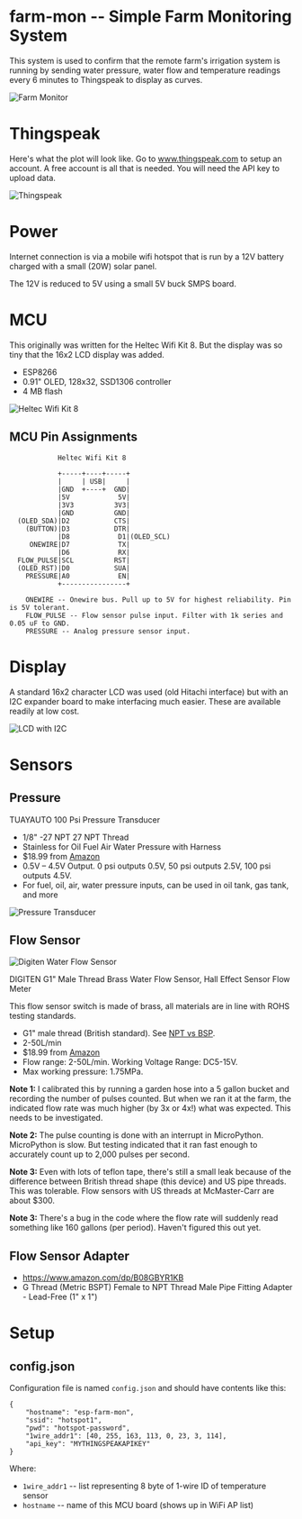 # farm-mon -- Simple Farm Monitoring System

This system is used to confirm that the remote farm's irrigation system is running 
by sending water pressure, water flow and temperature readings every 6 minutes to
Thingspeak to display as curves.

![Farm Monitor](docs/farm-mon.jpg "Farm Monitor")

# Thingspeak

Here's what the plot will look like. Go to www.thingspeak.com to setup an account.
A free account is all that is needed. You will need the API key to upload data.

![Thingspeak](docs/thingspeak-example.png "Thingspeak Example")

# Power
Internet connection is via a mobile wifi hotspot that is run by a 12V battery
charged with a small (20W) solar panel.

The 12V is reduced to 5V using a small 5V buck SMPS board.

# MCU

This originally was written for the Heltec Wifi Kit 8. But the display
was so tiny that the 16x2 LCD display was added.

* ESP8266
* 0.91" OLED, 128x32, SSD1306 controller
* 4 MB flash

![Heltec Wifi Kit 8](docs/HeltecWifiKit8.jpeg "Heltec Wifi Kit 8")

## MCU Pin Assignments

```
            Heltec Wifi Kit 8

            +-----+----+-----+
            |     | USB|     |
            |GND  +----+  GND|
            |5V            5V|
            |3V3          3V3|
            |GND          GND|
  (OLED_SDA)|D2           CTS|
    (BUTTON)|D3           DTR|
            |D8            D1|(OLED_SCL)
     ONEWIRE|D7            TX|
            |D6            RX|
  FLOW_PULSE|SCL          RST|
  (OLED_RST)|D0           SUA|
    PRESSURE|A0            EN|
            +----------------+

    ONEWIRE -- Onewire bus. Pull up to 5V for highest reliability. Pin is 5V tolerant.
    FLOW_PULSE -- Flow sensor pulse input. Filter with 1k series and 0.05 uF to GND.
    PRESSURE -- Analog pressure sensor input.
```

# Display

A standard 16x2 character LCD was used (old Hitachi interface) but with an I2C
expander board to make interfacing much easier. These are available readily at
low cost.

![LCD with I2C](docs/lcd-with-i2c.jpg "LCD with I2C")

# Sensors

## Pressure

TUAYAUTO 100 Psi Pressure Transducer

* 1/8" -27 NPT 27 NPT Thread
* Stainless for Oil Fuel Air Water Pressure with Harness
* $18.99 from [Amazon](https://www.amazon.com/dp/B08G8MCGKH)
* 0.5V – 4.5V Output. 0 psi outputs 0.5V, 50 psi outputs 2.5V, 100 psi outputs 4.5V.
* For fuel, oil, air, water pressure inputs, can be used in oil tank, gas tank, and more

![Pressure Transducer](docs/PressureTransducer100psi.jpg "Pressure Transducer")

## Flow Sensor

![Digiten Water Flow Sensor](docs/WaterFlowSensorDigitenG1.jpg)

DIGITEN G1" Male Thread Brass Water Flow Sensor, Hall Effect Sensor Flow Meter

This flow sensor switch is made of brass, all materials are in line with ROHS testing standards.

* G1" male thread (British standard). See [NPT vs BSP](https://pipeandhose.com/book/npt-vs-bsp-pipe).
* 2-50L/min
* $18.99 from [Amazon](https://www.amazon.com/dp/B07QLPBFZ3)
* Flow range: 2-50L/min. Working Voltage Range: DC5-15V.
* Max working pressure: 1.75MPa.

**Note 1:** I calibrated this by running a garden hose into a 5 gallon bucket and 
recording the number of pulses counted. But when we ran it at the farm, the indicated
flow rate was much higher (by 3x or 4x!) what was expected. This needs to be investigated.

**Note 2:** The pulse counting is done with an interrupt in MicroPython. MicroPython is
slow. But testing indicated that it ran fast enough to accurately count up to 2,000 pulses
per second.

**Note 3:** Even with lots of teflon tape, there's still a small leak because of the
difference between British thread shape (this device) and US pipe threads. This was
tolerable. Flow sensors with US threads at McMaster-Carr are about $300.

**Note 3:** There's a bug in the code where the flow rate will suddenly read something
like 160 gallons (per period). Haven't figured this out yet.

## Flow Sensor Adapter

* https://www.amazon.com/dp/B08GBYR1KB
* G Thread (Metric BSPT) Female to NPT Thread Male Pipe Fitting Adapter - Lead-Free (1" x 1")

# Setup

## config.json

Configuration file is named `config.json` and should have contents like this:
```
{
    "hostname": "esp-farm-mon",
    "ssid": "hotspot1",
    "pwd": "hotspot-password",
    "1wire_addr1": [40, 255, 163, 113, 0, 23, 3, 114],
    "api_key": "MYTHINGSPEAKAPIKEY"
}
```

Where:

* `1wire_addr1` -- list representing 8 byte of 1-wire ID of temperature sensor
* `hostname` -- name of this MCU board (shows up in WiFi AP list)
